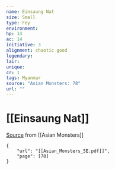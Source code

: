 ```yaml
---
name: Einsaung Nat
size: Small
type: Fey
environment: 
hp: 14
ac: 14
initiative: 3
alignment: chaotic good
legendary: 
lair: 
unique: 
cr: 1
tags: Myanmar
source: "Asian Monsters: 78"
url: ""
---
```

# [[Einsaung Nat]]

[Source](zotero://open-pdf/library/items/2YJ39RUI?page=78) from [[Asian Monsters]]

```pdf
{
	"url": "[[Asian_Monsters_5E.pdf]]",
	"page": [78]
}
```

